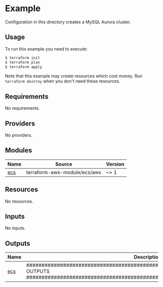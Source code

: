 # Example

Configuration in this directory creates a MySQL Aurora cluster.

## Usage

To run this example you need to execute:

```bash
$ terraform init
$ terraform plan
$ terraform apply
```

Note that this example may create resources which cost money. Run `terraform destroy` when you don't need these resources.

<!-- BEGINNING OF PRE-COMMIT-TERRAFORM DOCS HOOK -->
## Requirements

No requirements.

## Providers

No providers.

## Modules

| Name | Source | Version |
|------|--------|---------|
| <a name="module_ecs"></a> [ecs](#module\_ecs) | terraform-aws-module/ecs/aws | ~> 1 |

## Resources

No resources.

## Inputs

No inputs.

## Outputs

| Name | Description |
|------|-------------|
| <a name="output_ecs"></a> [ecs](#output\_ecs) | ############################################################################### OUTPUTS ############################################################################### |
<!-- END OF PRE-COMMIT-TERRAFORM DOCS HOOK -->
